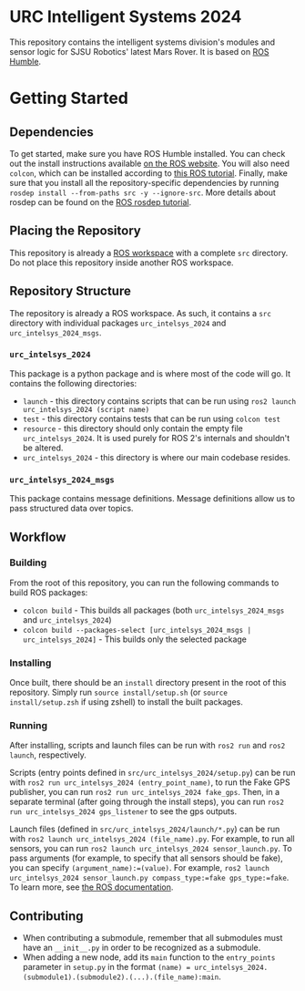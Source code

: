 # URC Intelligent Systems 2024

This repository contains the intelligent systems division's modules and sensor logic for SJSU Robotics' latest Mars Rover. It is based on [ROS Humble](https://docs.ros.org/en/humble/index.html).

# Getting Started

## Dependencies

To get started, make sure you have ROS Humble installed. You can check out the install instructions available [on the ROS website](https://docs.ros.org/en/humble/Installation.html). You will also need `colcon`, which can be installed according to [this ROS tutorial](https://docs.ros.org/en/humble/Tutorials/Beginner-Client-Libraries/Colcon-Tutorial.html). Finally, make sure that you install all the repository-specific dependencies by running `rosdep install --from-paths src -y --ignore-src`. More details about rosdep can be found on the [ROS rosdep tutorial](https://docs.ros.org/en/humble/Tutorials/Intermediate/Rosdep.html).

## Placing the Repository

This repository is already a [ROS workspace](https://docs.ros.org/en/humble/Tutorials/Beginner-Client-Libraries/Creating-A-Workspace/Creating-A-Workspace.html) with a complete `src` directory. Do not place this repository inside another ROS workspace.

## Repository Structure

The repository is already a ROS workspace. As such, it contains a `src` directory with individual packages `urc_intelsys_2024` and `urc_intelsys_2024_msgs`.

### `urc_intelsys_2024`

This package is a python package and is where most of the code will go. It contains the following directories:

- `launch` - this directory contains scripts that can be run using `ros2 launch urc_intelsys_2024 (script name)`
- `test` - this directory contains tests that can be run using `colcon test`
- `resource` - this directory should only contain the empty file `urc_intelsys_2024`. It is used purely for ROS 2's internals and shouldn't be altered.
- `urc_intelsys_2024` - this directory is where our main codebase resides.

### `urc_intelsys_2024_msgs`

This package contains message definitions. Message definitions allow us to pass structured data over topics.

## Workflow

### Building

From the root of this repository, you can run the following commands to build ROS packages:

- `colcon build` - This builds all packages (both `urc_intelsys_2024_msgs` and `urc_intelsys_2024`)
- `colcon build --packages-select [urc_intelsys_2024_msgs | urc_intelsys_2024]` - This builds only the selected package

### Installing

Once built, there should be an `install` directory present in the root of this repository. Simply run `source install/setup.sh` (or `source install/setup.zsh` if using zshell) to install the built packages.

### Running

After installing, scripts and launch files can be run with `ros2 run` and `ros2 launch`, respectively.

Scripts (entry points defined in `src/urc_intelsys_2024/setup.py`) can be run with `ros2 run urc_intelsys_2024 (entry_point_name)`, to run the Fake GPS publisher, you can run `ros2 run urc_intelsys_2024 fake_gps`. Then, in a separate terminal (after going through the install steps), you can run `ros2 run urc_intelsys_2024 gps_listener` to see the gps outputs.

Launch files (defined in `src/urc_intelsys_2024/launch/*.py`) can be run with `ros2 launch urc_intelsys_2024 (file_name).py`. For example, to run all sensors, you can run `ros2 launch urc_intelsys_2024 sensor_launch.py`. To pass arguments (for example, to specify that all sensors should be fake), you can specify `(argument_name):=(value)`. For example, `ros2 launch urc_intelsys_2024 sensor_launch.py compass_type:=fake gps_type:=fake`. To learn more, see [the ROS documentation](https://docs.ros.org/en/humble/Tutorials/Intermediate/Launch/Creating-Launch-Files.html).

## Contributing

- When contributing a submodule, remember that all submodules must have an `__init__.py` in order to be recognized as a submodule.
- When adding a new node, add its `main` function to the `entry_points` parameter in `setup.py` in the format `(name) = urc_intelsys_2024.(submodule1).(submodule2).(...).(file_name):main`.
